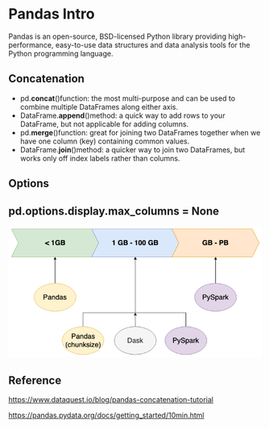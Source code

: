 # Pandas Intro

Pandas is an open-source, BSD-licensed Python library providing high-performance, easy-to-use data structures and data analysis tools for the Python programming language.

## Concatenation

- pd.**concat**()function: the most multi-purpose and can be used to combine multiple DataFrames along either axis.
- DataFrame.**append**()method: a quick way to add rows to your DataFrame, but not applicable for adding columns.
- pd.**merge**()function: great for joining two DataFrames together when we have one column (key) containing common values.
- DataFrame.**join**()method: a quicker way to join two DataFrames, but works only off index labels rather than columns.

## Options

## pd.options.display.max_columns = None

![image](media/Pandas-Intro-image1.png)

## Reference

<https://www.dataquest.io/blog/pandas-concatenation-tutorial>

<https://pandas.pydata.org/docs/getting_started/10min.html>
